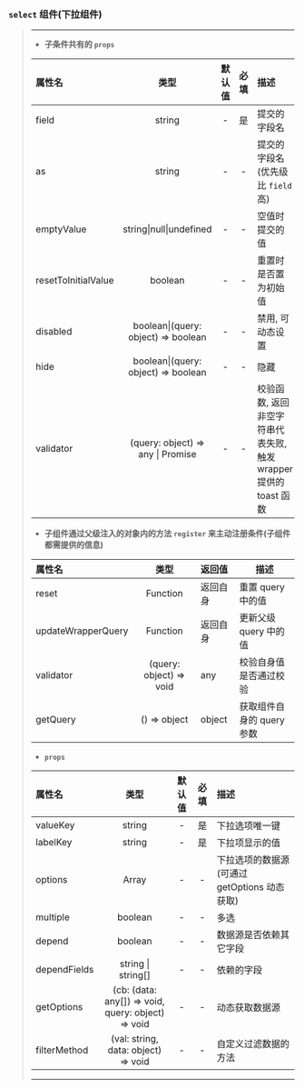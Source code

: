 ### `select` 组件(下拉组件)

> ---
>
> -   **子条件共有的 `props`**
>
> | 属性名              |                  类型                  | 默认值 | 必填 | 描述                                                             |
> | :------------------ | :------------------------------------: | :----: | :--: | :--------------------------------------------------------------- |
> | field               |                 string                 |   -    |  是  | 提交的字段名                                                     |
> | as                  |                 string                 |   -    |  -   | 提交的字段名(优先级比 `field` 高)                                |
> | emptyValue          |        string\|null\|undefined         |   -    |  -   | 空值时提交的值                                                   |
> | resetToInitialValue |                boolean                 |   -    |  -   | 重置时是否置为初始值                                             |
> | disabled            |  boolean\|(query: object) => boolean   |   -    |  -   | 禁用, 可动态设置                                                 |
> | hide                |  boolean\|(query: object) => boolean   |   -    |  -   | 隐藏                                                             |
> | validator           | (query: object) => any \| Promise<any> |   -    |  -   | 校验函数, 返回非空字符串代表失败, 触发 wrapper 提供的 toast 函数 |
>
> -   **子组件通过父级注入的对象内的方法 `register` 来主动注册条件(子组件都需提供的信息)**
>
> | 属性名             |          类型           | 返回值   | 描述                      |
> | :----------------- | :---------------------: | :------- | ------------------------- |
> | reset              |        Function         | 返回自身 | 重置 query 中的值         |
> | updateWrapperQuery |        Function         | 返回自身 | 更新父级 query 中的值     |
> | validator          | (query: object) => void | any      | 校验自身值是否通过校验    |
> | getQuery           |      () => object       | object   | 获取组件自身的 query 参数 |
>
> -   **`props`**
>
> | 属性名       |                        类型                        | 默认值 | 必填 | 描述                                         |
> | :----------- | :------------------------------------------------: | :----: | :--: | :------------------------------------------- |
> | valueKey     |                       string                       |   -    |  是  | 下拉选项唯一键                               |
> | labelKey     |                       string                       |   -    |  是  | 下拉项显示的值                               |
> | options      |                       Array                        |   -    |  -   | 下拉选项的数据源(可通过 getOptions 动态获取) |
> | multiple     |                      boolean                       |   -    |  -   | 多选                                         |
> | depend       |                      boolean                       |   -    |  -   | 数据源是否依赖其它字段                       |
> | dependFields |                 string \| string[]                 |   -    |  -   | 依赖的字段                                   |
> | getOptions   | (cb: (data: any[]) => void, query: object) => void |   -    |  -   | 动态获取数据源                               |
> | filterMethod |        (val: string, data: object) => void         |   -    |  -   | 自定义过滤数据的方法                         |
>
> ---
